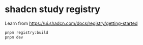 # shadcn study registry

Learn from https://ui.shadcn.com/docs/registry/getting-started

```bash
pnpm registry:build
pnpm dev
```
